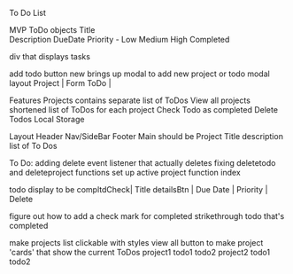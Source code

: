 To Do List

MVP
ToDo objects
    Title  
    Description
    DueDate
    Priority - Low Medium High
    Completed

div that displays tasks

add todo button
new brings up modal to add new project or todo
    modal layout
        Project | Form
        ToDo    | 

Features
    Projects
        contains separate list of ToDos
    View all projects
        shortened list of ToDos for each project
    Check Todo as completed
    Delete Todos
    Local Storage

Layout
Header
Nav/SideBar
Footer
Main
    should be Project Title
                description
                list of To Dos

To Do:
adding delete event listener that actually deletes
fixing deletetodo and deleteproject functions
    set up active project function index 

todo display to be 
   compltdCheck| Title     detailsBtn | Due Date | Priority | Delete 

figure out how to add a check mark for completed
    strikethrough todo that's completed


make projects list clickable with styles
view all button to make project 'cards' that show the current ToDos
            project1
                todo1
                todo2
            project2
                todo1
                todo2


